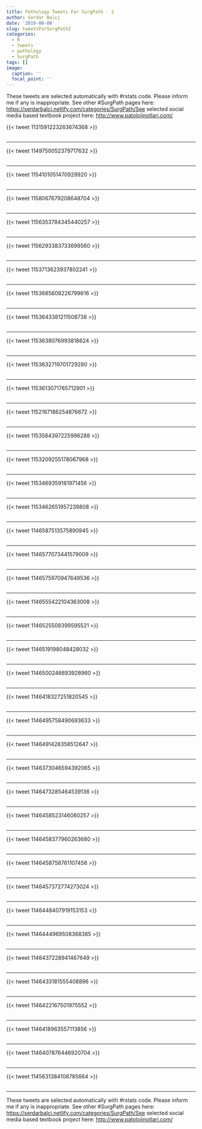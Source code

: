 ```yaml
---
title: Pathology Tweets For SurgPath - 2
author: Serdar Balci
date: '2019-08-08'
slug: tweetsForSurgPath2
categories:
  - R
  - tweets
  - pathology
  - SurgPath
tags: []
image:
  caption: ''
  focal_point: ''
---
```



These tweets are selected automatically with #rstats code. Please inform me if any is inappropriate.
See other #SurgPath pages here: https://serdarbalci.netlify.com/categories/SurgPath/See selected social media based textbook project here: http://www.patolojinotlari.com/

{{< tweet 1131591223263674368 >}}
<br>
<br>
<hr>
{{< tweet 1149750052379717632 >}}
<br>
<br>
<hr>
{{< tweet 1154101051470929920 >}}
<br>
<br>
<hr>
{{< tweet 1158067679208648704 >}}
<br>
<br>
<hr>
{{< tweet 1156353784345440257 >}}
<br>
<br>
<hr>
{{< tweet 1156293383733698560 >}}
<br>
<br>
<hr>
{{< tweet 1153713623937802241 >}}
<br>
<br>
<hr>
{{< tweet 1153685608226799616 >}}
<br>
<br>
<hr>
{{< tweet 1153643381211508738 >}}
<br>
<br>
<hr>
{{< tweet 1153638076993818624 >}}
<br>
<br>
<hr>
{{< tweet 1153632719701729280 >}}
<br>
<br>
<hr>
{{< tweet 1153613071765712901 >}}
<br>
<br>
<hr>
{{< tweet 1152167186254876672 >}}
<br>
<br>
<hr>
{{< tweet 1153584397225996288 >}}
<br>
<br>
<hr>
{{< tweet 1153209255178067968 >}}
<br>
<br>
<hr>
{{< tweet 1153469359181971456 >}}
<br>
<br>
<hr>
{{< tweet 1153462651957239808 >}}
<br>
<br>
<hr>
{{< tweet 1146587513575890945 >}}
<br>
<br>
<hr>
{{< tweet 1146577073441579009 >}}
<br>
<br>
<hr>
{{< tweet 1146575970947649536 >}}
<br>
<br>
<hr>
{{< tweet 1146555422104363008 >}}
<br>
<br>
<hr>
{{< tweet 1146525508399595521 >}}
<br>
<br>
<hr>
{{< tweet 1146519198048428032 >}}
<br>
<br>
<hr>
{{< tweet 1146500246693928960 >}}
<br>
<br>
<hr>
{{< tweet 1146418327251820545 >}}
<br>
<br>
<hr>
{{< tweet 1146495758490693633 >}}
<br>
<br>
<hr>
{{< tweet 1146491428358512647 >}}
<br>
<br>
<hr>
{{< tweet 1146373046594392065 >}}
<br>
<br>
<hr>
{{< tweet 1146473285464539136 >}}
<br>
<br>
<hr>
{{< tweet 1146458523146080257 >}}
<br>
<br>
<hr>
{{< tweet 1146458377960263680 >}}
<br>
<br>
<hr>
{{< tweet 1146458758761107456 >}}
<br>
<br>
<hr>
{{< tweet 1146457372774273024 >}}
<br>
<br>
<hr>
{{< tweet 1146448407919153153 >}}
<br>
<br>
<hr>
{{< tweet 1146444969508368385 >}}
<br>
<br>
<hr>
{{< tweet 1146437228941467649 >}}
<br>
<br>
<hr>
{{< tweet 1146433181555408896 >}}
<br>
<br>
<hr>
{{< tweet 1146422167501975552 >}}
<br>
<br>
<hr>
{{< tweet 1146418963557113856 >}}
<br>
<br>
<hr>
{{< tweet 1146407876446920704 >}}
<br>
<br>
<hr>
{{< tweet 1145631384108785664 >}}
<br>
<br>
<hr>


These tweets are selected automatically with #rstats code. Please inform me if any is inappropriate.
See other #SurgPath pages here: https://serdarbalci.netlify.com/categories/SurgPath/See selected social media based textbook project here: http://www.patolojinotlari.com/

